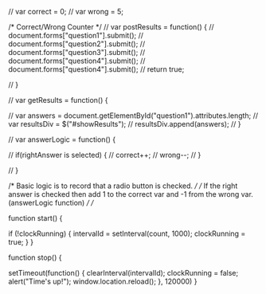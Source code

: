 // var correct = 0;
// var wrong = 5;

/* Correct/Wrong Counter */
// var postResults = function() {
//   document.forms["question1"].submit();
//   document.forms["question2"].submit();
//   document.forms["question3"].submit();
//   document.forms["question4"].submit();
//   document.forms["question4"].submit();
//   return true;

// }

// var getResults = function() {

//   var answers = document.getElementById("question1").attributes.length;
//   var resultsDiv = $("#showResults");
//   resultsDiv.append(answers);
// }

// var answerLogic = function() {

//   if(rightAnswer is selected) {
//     correct++;
//     wrong--;
//   }

// }

/* Basic logic is to record that a radio button is checked. */ 
/* If the right answer is checked then add 1 to the correct var and -1 from the wrong var. (answerLogic function) */
/* 


function start() {

  if (!clockRunning) {
    intervalId = setInterval(count, 1000);
    clockRunning = true;
  }
}

function stop() {

  setTimeout(function() {
    clearInterval(intervalId);
    clockRunning = false;
    alert("Time's up!");
    window.location.reload();
  }, 120000)
}